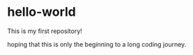 # hello-world
This is my first repository!

hoping that this is only the beginning to a long coding journey.


